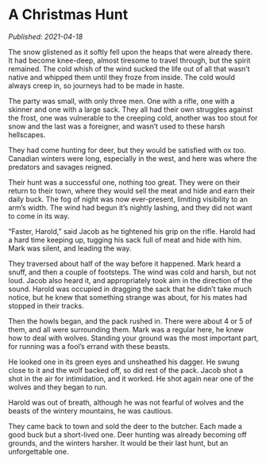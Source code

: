 # A Christmas Hunt

*Published: 2021-04-18*

The snow glistened as it softly fell upon the heaps that were already there. It had become knee-deep, almost tiresome to travel through, but the spirit remained. The cold whish of the wind sucked the life out of all that wasn’t native and whipped them until they froze from inside. The cold would always creep in, so journeys had to be made in haste.

The party was small, with only three men. One with a rifle, one with a skinner and one with a large sack. They all had their own struggles against the frost, one was vulnerable to the creeping cold, another was too stout for snow and the last was a foreigner, and wasn’t used to these harsh hellscapes.

They had come hunting for deer, but they would be satisfied with ox too. Canadian winters were long, especially in the west, and here was where the predators and savages reigned.

Their hunt was a successful one, nothing too great. They were on their return to their town, where they would sell the meat and hide and earn their daily buck. The fog of night was now ever-present, limiting visibility to an arm’s width. The wind had begun it’s nightly lashing, and they did not want to come in its way.

“Faster, Harold,” said Jacob as he tightened his grip on the rifle. Harold had a hard time keeping up, tugging his sack full of meat and hide with him. Mark was silent, and leading the way.

They traversed about half of the way before it happened. Mark heard a snuff, and then a couple of footsteps. The wind was cold and harsh, but not loud. Jacob also heard it, and appropriately took aim in the direction of the sound. Harold was occupied in dragging the sack that he didn’t take much notice, but he knew that something strange was about, for his mates had stopped in their tracks.

Then the howls began, and the pack rushed in. There were about 4 or 5 of them, and all were surrounding them. Mark was a regular here, he knew how to deal with wolves. Standing your ground was the most important part, for running was a fool’s errand with these beasts.

He looked one in its green eyes and unsheathed his dagger. He swung close to it and the wolf backed off, so did rest of the pack. Jacob shot a shot in the air for intimidation, and it worked. He shot again near one of the wolves and they began to run.

Harold was out of breath, although he was not fearful of wolves and the beasts of the wintery mountains, he was cautious.

They came back to town and sold the deer to the butcher. Each made a good buck but a short-lived one. Deer hunting was already becoming off grounds, and the winters harsher. It would be their last hunt, but an unforgettable one.
